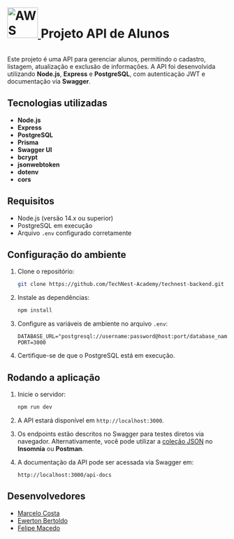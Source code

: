 <div style="display: flex; justify-content: space-between; align-items: center;">
  <!-- Div esquerda (Título e logo) -->
  <div align="left">
    <h1>
      <a href="https://freeimage.host/i/2KsWCRR">
        <img src="https://iili.io/2KsWCRR.md.png" alt="AWS Logo" width="70px"/>
      </a>
      Projeto API de Alunos
    </h1>
  </div>
</div>

Este projeto é uma API para gerenciar alunos, permitindo o cadastro, listagem, atualização e exclusão de informações. A API foi desenvolvida utilizando **Node.js**, **Express** e **PostgreSQL**, com autenticação JWT e documentação via **Swagger**.

## Tecnologias utilizadas

- **Node.js**
- **Express**
- **PostgreSQL**
- **Prisma**
- **Swagger UI**
- **bcrypt**
- **jsonwebtoken**
- **dotenv**
- **cors**

## Requisitos

- Node.js (versão 14.x ou superior)
- PostgreSQL em execução
- Arquivo `.env` configurado corretamente

## Configuração do ambiente

1. Clone o repositório:

    ```bash
    git clone https://github.com/TechNest-Academy/technest-backend.git
    ```

2. Instale as dependências:

    ```bash
    npm install
    ```

3. Configure as variáveis de ambiente no arquivo `.env`:

    ```env
    DATABASE_URL="postgresql://username:password@host:port/database_name"
    PORT=3000
    ```

4. Certifique-se de que o PostgreSQL está em execução.

## Rodando a aplicação

1. Inicie o servidor:

    ```bash
    npm run dev
    ```

2. A API estará disponível em `http://localhost:3000`.

3. Os endpoints estão descritos no Swagger para testes diretos via navegador. Alternativamente, você pode utilizar a [coleção JSON](https://github.com/TechNest-Academy/technest-backend/blob/docs/routes-json/docs/insomnia_collection.json) no **Insomnia** ou **Postman**.

4. A documentação da API pode ser acessada via Swagger em:

    ```
    http://localhost:3000/api-docs
    ```


## Desenvolvedores

- [Marcelo Costa](https://github.com/159753marcelo)
- [Ewerton Bertoldo](https://github.com/EwertonRafael)
- [Felipe Macedo](https://github.com/felipemacedo1)
